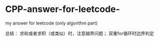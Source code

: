 # CPP-answer-for-leetcode-
my answer for leetcode (only algorithm part)


总结：
求和或者求积（或类似）时，注意越界问题；
双重for循环时边界判定
